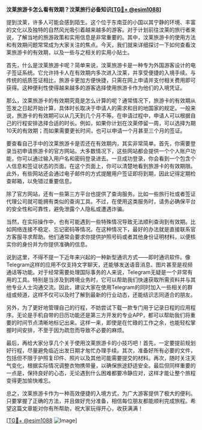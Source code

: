**汶莱旅游卡怎么看有效期？汶莱旅行必备知识[[TG💪+ @esim1088](https://t.me/s/esim1088)]**

提到汶莱，许多人可能会感到陌生。这个位于东南亚的小国以其宁静的环境、丰富的文化以及独特的自然风光吸引着越来越多的游客。对于计划前往汶莱的旅行者来说，了解当地的旅游政策和实用信息是非常重要的。其中，汶莱旅游卡的使用方法和有效期问题常常成为大家关注的焦点。今天，我们就来详细探讨一下如何查看汶莱旅游卡的有效期，以及一些与之相关的实用小贴士。

首先，什么是汶莱旅游卡呢？简单来说，汶莱旅游卡是一种专为外国游客设计的电子签证系统。它允许持卡人在有效期内多次进入汶莱，并享受便捷的入境手续。与传统的纸质签证相比，旅游卡更加方便快捷，只需在网上申请并支付相关费用即可获得。这种便利性使得越来越多的游客选择使用旅游卡作为他们的入境凭证。

那么，汶莱旅游卡的有效期究竟是怎么计算的呢？通常情况下，旅游卡的有效期从签发之日起开始计算，具体时长取决于申请人的需求和目的地国家的规定。一般来说，旅游卡的有效期可以从几天到几个月不等。在申请过程中，申请人可以根据自己的行程安排选择合适的时长。例如，如果你计划在汶莱停留一周，可以选择为期10天的有效期；而如果需要更长时间，也可以申请一个月甚至三个月的签证。

要查看自己手中的汶莱旅游卡是否还在有效期内，其实非常简单。首先，你需要登录当初申请旅游卡的官方网站。大多数情况下，这些网站都会提供一个个人账户功能，你可以通过输入用户名和密码登录进去。一旦成功登录，你会看到一个包含个人信息和签证状态的页面。在这个页面上，你可以清楚地看到旅游卡的有效期限。此外，有些网站还会通过电子邮件的方式提醒用户签证即将到期，因此记得定期检查邮箱，以免错过重要信息。

除了官方网站，还有一些第三方平台也提供了查询服务。比如一些旅行社或者签证代理公司就可能拥有类似的查询工具。不过，在使用这类服务时，请务必确保平台的安全性和可靠性，避免泄露个人隐私或遭遇诈骗。

当然，在实际操作中，也有可能遇到一些特殊情况导致无法顺利查询到有效期。比如网络连接不稳定、忘记密码等情况。在这种情况下，最好的办法就是直接联系官方客服寻求帮助。他们通常会要求你提供护照号码或者其他身份证明材料，以便核实你的身份并为你提供准确的信息。

说到这里，不得不提一下近年来兴起的一种新型通讯方式——即时通讯软件。像Telegram这样的应用不仅支持文字聊天，还能够发送语音消息、图片甚至是视频通话等功能。对于经常需要处理国际事务的人来说，Telegram无疑是一个非常有用的工具。特别是当涉及到跨境业务时，它可以帮助我们快速获取所需资料并与其他专业人士沟通交流。因此，建议大家在使用Telegram的同时加入一些相关的群组或频道，这样不仅可以及时了解到最新的行业动态，还能结识志同道合的朋友。

另外，为了更好地管理自己的行程，不妨尝试下载一款专门用于记录日程的应用程序。无论是手机自带的日历功能还是第三方开发的专业APP，都可以帮助我们将重要的时间节点清晰地标记出来。这样一来，即使是在忙碌的工作之余，也能轻松掌握时间安排，不至于因为疏忽而导致不必要的麻烦。

最后，再给大家分享几个关于使用汶莱旅游卡的小技巧吧！首先，一定要提前规划好行程，尽量避免临近出发日期才匆忙办理手续。其次，准备好所有必要的文件，包括但不限于护照复印件、照片以及其他可能需要提交的材料。再次，随时关注天气变化，根据实际情况调整衣物携带量，以确保旅途舒适安全。最后但同样重要的一点是，保持良好的心态，无论遇到什么困难都要冷静应对，这样才能让整个旅程变得更加愉快难忘。

总之，汶莱旅游卡作为一种高效便捷的入境方式，为广大游客提供了极大的便利。只要掌握了正确的方法，并且做好充分准备，相信每位朋友都能顺利完成旅程。希望这篇文章能对你有所帮助，祝大家玩得开心，收获满满！

[[TG💪+ @esim1088](https://t.me/s/esim1088) ![Image](https://i.postimg.cc/4NQfJmqS/Snipaste-2025-05-13-00-14-12.png)]